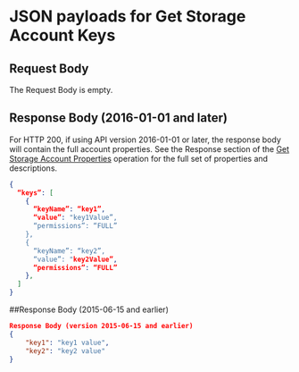 # JSON payloads for Get Storage Account Keys

## Request Body 

The Request Body is empty.

## Response Body (2016-01-01 and later)

For HTTP 200, if using API version 2016-01-01 or later, the response body will contain the full account properties. See the Response section of the [Get Storage Account Properties](xref:management.azure.com.storagerp.storageaccounts.getproperties) operation for the full set of properties and descriptions.

```json
{
  “keys”: [
    {
      “keyName”: “key1”,
      “value”: "key1Value”,
      “permissions”: “FULL”
    },
    {
      “keyName”: “key2”,
      “value”: "key2Value”,
      “permissions”: “FULL”
    },
  ]
}
```

##Response Body (2015-06-15 and earlier)

```json
Response Body (version 2015-06-15 and earlier)
{
    "key1": "key1 value",
    "key2": "key2 value"
}
```

